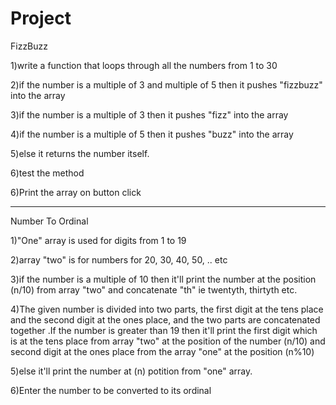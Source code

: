 # Project

FizzBuzz

1)write a function that loops through all the numbers from 1 to 30

2)if the number is a multiple of 3 and multiple of 5 then it pushes "fizzbuzz" into the array

3)if the number is a multiple of 3 then it pushes "fizz" into the array

4)if the number is a multiple of 5 then it pushes "buzz" into the array

5)else it returns the number itself.

6)test the method

6)Print the array on button click

--------------------------------------------------------------------------------------------------------------

Number To Ordinal

1)"One" array is used for digits from 1 to 19

2)array "two" is for numbers for 20, 30, 40, 50, .. etc

3)if the number is a multiple of 10 then it'll print the number at the position (n/10) from array "two" and concatenate "th" ie twentyth, thirtyth etc. 

4)The given number is divided into two parts, the first digit at the tens place and the second digit at the ones place, and the two parts are concatenated together .If the number is greater than 19 then it'll print the first digit which is at the tens place from array "two" at the position of the number (n/10) and second digit at the ones place from the array "one" at the position (n%10)

5)else it'll print the number at (n) potition from "one" array. 

6)Enter the number to be converted to its ordinal
